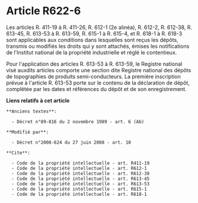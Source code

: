 # Article R622-6

Les articles R. 411-19 à R. 411-26, R. 612-1 (2e alinéa), R. 612-2, R. 612-38, R. 613-45, R. 613-53 à R. 613-59, R. 615-1 à
R. 615-4, et R. 618-1 à R. 618-3 sont applicables aux conditions dans lesquelles sont reçus les dépôts, transmis ou modifiés
les droits qui y sont attachés, émises les notifications de l'Institut national de la propriété industrielle et réglé le
contentieux. 

Pour l'application des articles R. 613-53 à R. 613-59, le Registre national visé auxdits articles comporte une section dite
Registre national des dépôts de topographies de produits semi-conducteurs. La première inscription prévue à l'article R.
613-53 porte sur le contenu de la déclaration de dépôt, complétée par les dates et références du dépôt et de son
enregistrement.

**Liens relatifs à cet article**

	**Anciens textes**:

	  - Décret n°89-816 du 2 novembre 1989 - art. 6 (Ab)

	**Modifié par**:

	  - Décret n°2008-624 du 27 juin 2008 - art. 10

	**Cite**:

	  - Code de la propriété intellectuelle - art. R411-19
	  - Code de la propriété intellectuelle - art. R612-1
	  - Code de la propriété intellectuelle - art. R612-38
	  - Code de la propriété intellectuelle - art. R613-45
	  - Code de la propriété intellectuelle - art. R613-53
	  - Code de la propriété intellectuelle - art. R615-1
	  - Code de la propriété intellectuelle - art. R618-1

